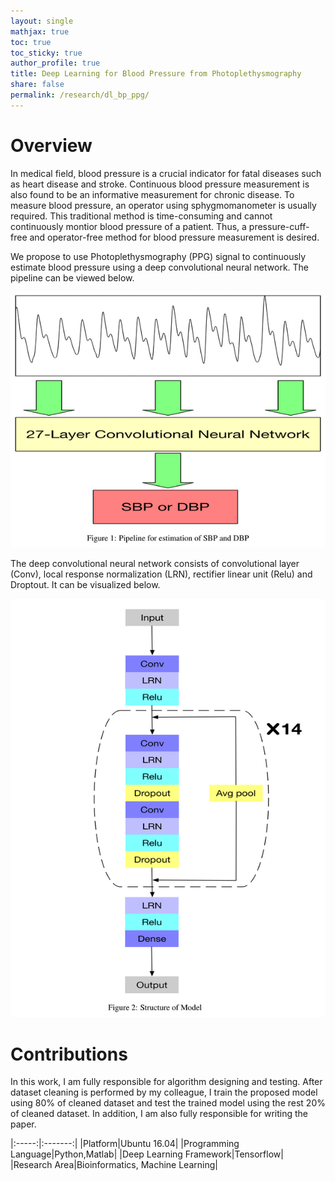 ```yaml
---
layout: single
mathjax: true
toc: true
toc_sticky: true
author_profile: true
title: Deep Learning for Blood Pressure from Photoplethysmography 
share: false
permalink: /research/dl_bp_ppg/
---
```


# Overview

In medical field, blood pressure is a crucial indicator for fatal diseases such as heart disease and stroke. Continuous blood pressure measurement is also found to be an informative measurement for chronic disease. To measure blood pressure, an operator using sphygmomanometer is usually required. This traditional method is time-consuming and cannot continuously montior blood pressure of a patient. Thus, a pressure-cuff-free and operator-free method for blood pressure measurement is desired. 

We propose to use Photoplethysmography (PPG) signal to continuously estimate blood pressure using a deep convolutional neural network. The pipeline can be viewed below.

![Pipeline](/_research/images/dl_bp_ppg_1.png)

The deep convolutional neural network consists of convolutional layer (Conv), local response normalization (LRN), rectifier linear unit (Relu) and Droptout. It can be visualized below. 

![Model](/_research/images/dl_bp_ppg_2.png)

# Contributions

In this work, I am fully responsible for algorithm designing and testing. After dataset cleaning is performed by my colleague, I train the proposed model using 80% of cleaned dataset and test the trained model using the rest 20% of cleaned dataset. In addition, I am also fully responsible for writing the paper. 

|:-----:|:-------:|
|Platform|Ubuntu 16.04|
|Programming Language|Python,Matlab|
|Deep Learning Framework|Tensorflow|
|Research Area|Bioinformatics, Machine Learning|